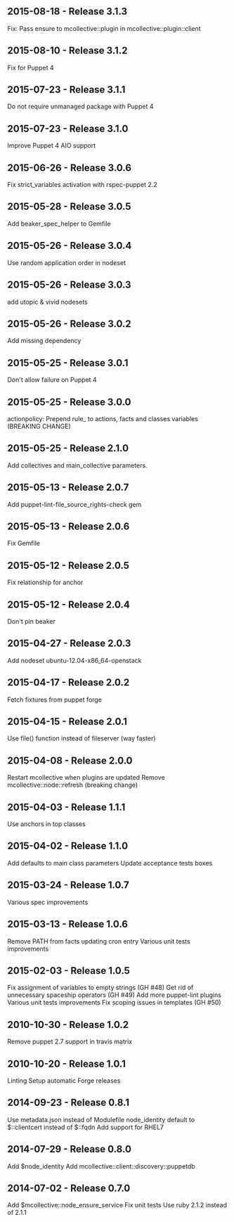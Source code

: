 ## 2015-08-18 - Release 3.1.3

Fix: Pass ensure to mcollective::plugin in mcollective::plugin::client

## 2015-08-10 - Release 3.1.2

Fix for Puppet 4

## 2015-07-23 - Release 3.1.1

Do not require unmanaged package with Puppet 4

## 2015-07-23 - Release 3.1.0

Improve Puppet 4 AIO support

## 2015-06-26 - Release 3.0.6

Fix strict_variables activation with rspec-puppet 2.2

## 2015-05-28 - Release 3.0.5

Add beaker_spec_helper to Gemfile

## 2015-05-26 - Release 3.0.4

Use random application order in nodeset

## 2015-05-26 - Release 3.0.3

add utopic & vivid nodesets

## 2015-05-26 - Release 3.0.2

Add missing dependency

## 2015-05-25 - Release 3.0.1

Don't allow failure on Puppet 4

## 2015-05-25 - Release 3.0.0

actionpolicy: Prepend rule_ to actions, facts and classes variables (BREAKING CHANGE)

## 2015-05-25 - Release 2.1.0

Add collectives and main_collective parameters.

## 2015-05-13 - Release 2.0.7

Add puppet-lint-file_source_rights-check gem

## 2015-05-13 - Release 2.0.6

Fix Gemfile

## 2015-05-12 - Release 2.0.5

Fix relationship for anchor

## 2015-05-12 - Release 2.0.4

Don't pin beaker

## 2015-04-27 - Release 2.0.3

Add nodeset ubuntu-12.04-x86_64-openstack

## 2015-04-17 - Release 2.0.2

Fetch fixtures from puppet forge

## 2015-04-15 - Release 2.0.1

Use file() function instead of fileserver (way faster)

## 2015-04-08 - Release 2.0.0

Restart mcollective when plugins are updated
Remove mcollective::node::refresh (breaking change)

## 2015-04-03 - Release 1.1.1

Use anchors in top classes

## 2015-04-02 - Release 1.1.0

Add defaults to main class parameters
Update acceptance tests boxes

## 2015-03-24 - Release 1.0.7

Various spec improvements

## 2015-03-13 - Release 1.0.6

Remove PATH from facts updating cron entry
Various unit tests improvements

## 2015-02-03 - Release 1.0.5

Fix assignment of variables to empty strings (GH #48)
Get rid of unnecessary spaceship operators (GH #49)
Add more puppet-lint plugins
Various unit tests improvements
Fix scoping issues in templates (GH #50)

## 2010-10-30 - Release 1.0.2

Remove puppet 2.7 support in travis matrix

## 2010-10-20 - Release 1.0.1

Linting
Setup automatic Forge releases

## 2014-09-23 - Release 0.8.1

Use metadata.json instead of Modulefile
node_identity default to $::clientcert instead of $::fqdn
Add support for RHEL7

## 2014-07-29 - Release 0.8.0

Add $node_identity
Add mcollective::client::discovery::puppetdb

## 2014-07-02 - Release 0.7.0

Add $mcollective::node_ensure_service
Fix unit tests
Use ruby 2.1.2 instead of 2.1.1
